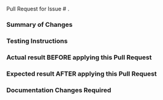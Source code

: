 Pull Request for Issue # .

### Summary of Changes



### Testing Instructions



### Actual result BEFORE applying this Pull Request



### Expected result AFTER applying this Pull Request



### Documentation Changes Required

